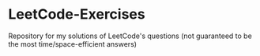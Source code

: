# LeetCode-Exercises
Repository for my solutions of LeetCode's questions (not guaranteed to be the most time/space-efficient answers)
